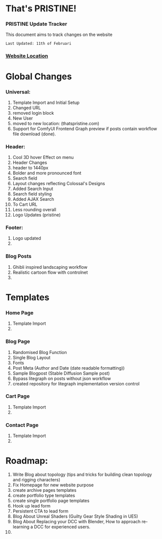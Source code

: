 # That's PRISTINE!
### PRISTINE Update Tracker
This document aims to track changes on the website

`Last Updated: 11th of Februari`

### [Website Location](https://thatspristine.com "Track Changes")

# Global Changes

### Universal:
1. Template Import and Initial Setup
2. Changed URL
3. removed login block
4. New User
5. moved to new location: (thatspristine.com)
6. Support for ComfyUI Frontend Graph preview if posts contain workflow file download (done).

### Header:
1. Cool 3D hover Effect on menu
2. Header Changes
3. header to 1440px
4. Bolder and more pronounced font
5. Search field
6. Layout changes reflecting Colossal's Designs
7. Added Search Input
8. Search field styling
9. Added AJAX Search
10. To Cart URL
11. Less rounding overall
12. Logo Updates (pristine)

### Footer:
1. Logo updated
2. 

### Blog Posts
1. Ghibli inspired landscaping workflow
2. Realistic cartoon flow with controlnet
3. 

# Templates
    
### Home Page
1. Template Import
2. 

### Blog Page
1. Randomised Blog Function
2. Single Blog Layout
3. Fonts
4. Post Meta (Author and Date (date readable formatting))
5. Sample Blogpost (Stable Diffusion Sample post)
6. Bypass litegraph on posts without json workflow
7. created repository for litegraph implementation version control


### Cart Page
1. Template Import
2. 

### Contact Page
1. Template Import
2. 

# Roadmap:

1. Write Blog about topology (tips and tricks for building clean topology and rigging characters)
2. Fix Homepage for new website purpose
3. create archive pages templates
4. create portfolio type templates
5. create single portfolio page templates
6. Hook up lead form
7. Persistent CTA to lead form
8. Blog About Unreal Shaders (Guilty Gear Style Shading in UE5)
9. Blog About Replacing your DCC with Blender, How to approach re-learning a DCC for experienced users.
10. 
